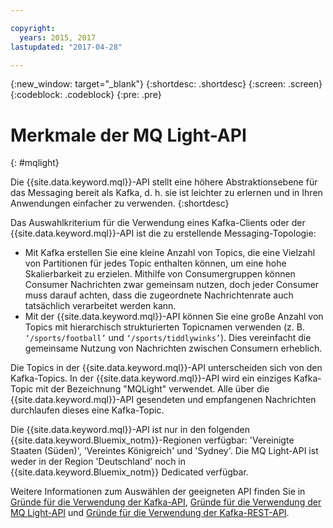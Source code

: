 ```yaml
---

copyright:
  years: 2015, 2017
lastupdated: "2017-04-28"

---
```


{:new_window: target="_blank"}
{:shortdesc: .shortdesc}
{:screen: .screen}
{:codeblock: .codeblock}
{:pre: .pre}

# Merkmale der MQ Light-API
{: #mqlight}

Die {{site.data.keyword.mql}}-API stellt eine höhere Abstraktionsebene für das Messaging
bereit als Kafka, d. h. sie ist leichter zu erlernen und in Ihren Anwendungen einfacher zu verwenden.
{:shortdesc}

Das Auswahlkriterium für die Verwendung eines Kafka-Clients oder der {{site.data.keyword.mql}}-API ist
die zu erstellende Messaging-Topologie:

* Mit Kafka erstellen Sie eine kleine Anzahl von Topics, die eine Vielzahl von Partitionen für jedes Topic enthalten können, um eine hohe Skalierbarkeit zu erzielen. Mithilfe von Consumergruppen können Consumer Nachrichten zwar gemeinsam nutzen, doch jeder Consumer muss darauf achten, dass die zugeordnete Nachrichtenrate auch tatsächlich verarbeitet werden kann.
* Mit der {{site.data.keyword.mql}}-API können Sie eine große Anzahl von Topics mit hierarchisch strukturierten Topicnamen verwenden (z. B. <code>‘/sports/football’</code> und <code>‘/sports/tiddlywinks’</code>). Dies vereinfacht die gemeinsame Nutzung von Nachrichten zwischen Consumern erheblich.

Die Topics in der {{site.data.keyword.mql}}-API unterscheiden sich von
den Kafka-Topics. In der {{site.data.keyword.mql}}-API wird ein einziges Kafka-Topic
mit der Bezeichnung "MQLight" verwendet. Alle über die {{site.data.keyword.mql}}-API gesendeten
und empfangenen Nachrichten durchlaufen dieses eine Kafka-Topic.

Die {{site.data.keyword.mql}}-API ist nur in den folgenden
{{site.data.keyword.Bluemix_notm}}-Regionen verfügbar: 'Vereinigte Staaten (Süden)', 'Vereintes Königreich' und 'Sydney'. Die MQ Light-API ist weder in der Region 'Deutschland' noch in
{{site.data.keyword.Bluemix_notm}} Dedicated verfügbar.

<!-- begin PRODUCTION ONLY -->
Weitere Informationen zum Auswählen der geeigneten API finden Sie in [Gründe für die Verwendung der Kafka-API](/docs/services/MessageHub/messagehub054.html), [Gründe für die Verwendung der MQ Light-API](/docs/services/MessageHub/messagehub076.html) und [Gründe für die Verwendung der Kafka-REST-API](/docs/services/MessageHub/messagehub065.html).
<!-- end PRODUCTION ONLY -->
